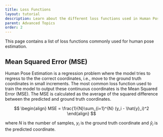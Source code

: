 ```yaml
---
title: Loss Functions
layout: tutorial
description: Learn about the different loss functions used in Human Pose Estimation.
parent: Advanced Topics
order: 2
---
```


This page contains a list of loss functions commonly used for human pose estimation.

## Mean Squared Error (MSE)

Human Pose Estimation is a regression problem where the model tries to regress to the the correct coordinates, i.e., move to the ground truth coordinates in small increments. The most common loss function used to train the model to output these continuous coordinates is the Mean Squared Error (MSE). The MSE is calculated as the average of the squared difference between the predicted and ground truth coordinates.

$$
\begin{align}
MSE = \frac{1}{N}\sum_{i=1}^{N} (y_i - \hat{y}_i)^2
\end{align}
$$

where $N$ is the number of samples, $y_i$ is the ground truth coordinate and $\hat{y}_i$ is the predicted coordinate.

<script src="https://polyfill.io/v3/polyfill.min.js?features=es6"></script>
<script id="MathJax-script" async src="https://cdn.jsdelivr.net/npm/mathjax@3/es5/tex-mml-chtml.js"></script>
